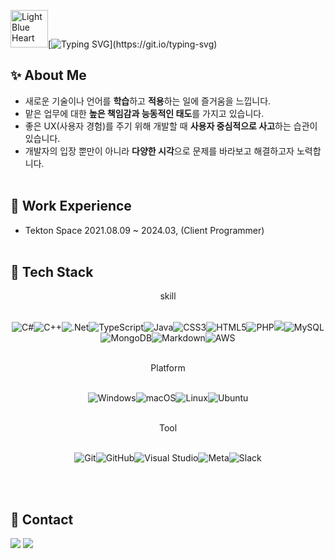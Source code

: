 <img src="https://raw.githubusercontent.com/Tarikul-Islam-Anik/Animated-Fluent-Emojis/master/Emojis/Smilies/Light%20Blue%20Heart.png" alt="Light Blue Heart" width="60" height="60" />[![Typing SVG](https://readme-typing-svg.demolab.com?font=Fira+Code&weight=600&size=50&pause=1000&color=BC37F7&width=800&height=180&lines=Hi!+I'm+Goeun+Park.)](https://git.io/typing-svg)

## ✨ About Me

- 새로운 기술이나 언어를 **학습**하고 **적용**하는 일에 즐거움을 느낍니다.
- 맡은 업무에 대한 **높은 책임감과 능동적인 태도**를 가지고 있습니다.
- 좋은 UX(사용자 경험)를 주기 위해 개발할 때 **사용자 중심적으로 사고**하는 습관이 있습니다.
- 개발자의 입장 뿐만이 아니라 **다양한 시각**으로 문제를 바라보고 해결하고자 노력합니다.
  <br><br>

## 🏢 Work Experience

- Tekton Space 2021.08.09 ~ 2024.03, (Client Programmer)
  <br><br>

## 🔧 Tech Stack

<center>
skill  
<br><br>

![C#](https://img.shields.io/badge/c%23-%23239120.svg?style=for-the-badge&logo=csharp&logoColor=white)![C++](https://img.shields.io/badge/c++-%2300599C.svg?style=for-the-badge&logo=c%2B%2B&logoColor=white)![.Net](https://img.shields.io/badge/.NET-5C2D91?style=for-the-badge&logo=.net&logoColor=white)![TypeScript](https://img.shields.io/badge/typescript-%23007ACC.svg?style=for-the-badge&logo=typescript&logoColor=white)![Java](https://img.shields.io/badge/java-%23ED8B00.svg?style=for-the-badge&logo=openjdk&logoColor=white)![CSS3](https://img.shields.io/badge/css3-%231572B6.svg?style=for-the-badge&logo=css3&logoColor=white)![HTML5](https://img.shields.io/badge/html5-%23E34F26.svg?style=for-the-badge&logo=html5&logoColor=white)![PHP](https://img.shields.io/badge/php-%23777BB4.svg?style=for-the-badge&logo=php&logoColor=white)<img src="https://img.shields.io/badge/Spring%20Boot-6DB33F?style=for-the-badge&logo=spring-boot&logoColor=white"/>![MySQL](https://img.shields.io/badge/mysql-4479A1.svg?style=for-the-badge&logo=mysql&logoColor=white)![MongoDB](https://img.shields.io/badge/MongoDB-%234ea94b.svg?style=for-the-badge&logo=mongodb&logoColor=white)![Markdown](https://img.shields.io/badge/markdown-%23000000.svg?style=for-the-badge&logo=markdown&logoColor=white)![AWS](https://img.shields.io/badge/AWS-%23FF9900.svg?style=for-the-badge&logo=amazon-aws&logoColor=white)

<br>
Platform  
<br><br>

![Windows](https://img.shields.io/badge/Windows-0078D6?style=for-the-badge&logo=windows&logoColor=white)![macOS](https://img.shields.io/badge/mac%20os-000000?style=for-the-badge&logo=macos&logoColor=F0F0F0)![Linux](https://img.shields.io/badge/Linux-FCC624?style=for-the-badge&logo=linux&logoColor=black)![Ubuntu](https://img.shields.io/badge/Ubuntu-E95420?style=for-the-badge&logo=ubuntu&logoColor=white)

<br>
Tool 
<br><br>

![Git](https://img.shields.io/badge/git-%23F05033.svg?style=for-the-badge&logo=git&logoColor=white)![GitHub](https://img.shields.io/badge/github-%23121011.svg?style=for-the-badge&logo=github&logoColor=white)![Visual Studio](https://img.shields.io/badge/Visual%20Studio-5C2D91.svg?style=for-the-badge&logo=visual-studio&logoColor=white)![Meta](https://img.shields.io/badge/Meta-%230467DF.svg?style=for-the-badge&logo=Meta&logoColor=white)![Slack](https://img.shields.io/badge/Slack-4A154B?style=for-the-badge&logo=slack&logoColor=white)

</center>
  <br><br>

## 📱 Contact

<a href="goeuni33@gmail.com"><img src="![Gmail](https://img.shields.io/badge/Gmail-D14836?style=for-the-badge&logo=gmail&logoColor=white)
goeuni33@gmail.com/"></a>
<a href="https://excessive-random-7c7.notion.site/Unity-Client-Programmer-465c78bb2ef74e22a3177d9a75687486?source=copy_link"><img src="![Notion](https://img.shields.io/badge/Notion-%23000000.svg?style=for-the-badge&logo=notion&logoColor=white)"/></a>
